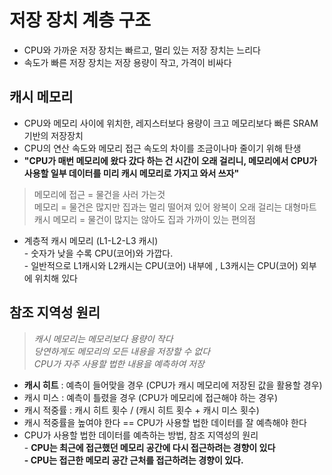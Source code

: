 # 저장 장치 계층 구조

-   CPU와 가까운 저장 장치는 빠르고, 멀리 있는 저장 장치는 느리다
-   속도가 빠른 저장 장치는 저장 용량이 작고, 가격이 비싸다

## 캐시 메모리

-   CPU와 메모리 사이에 위치한, 레지스터보다 용량이 크고 메모리보다 빠른 SRAM 기반의 저장장치
-   CPU의 연산 속도와 메모리 접근 속도의 차이를 조금이나마 줄이기 위해 탄생
-   **"CPU가 매번 메모리에 왔다 갔다 하는 건 시간이 오래 걸리니, 메모리에서 CPU가 사용할 일부 데이터를 미리 캐시 메모리로 가지고 와서 쓰자"** 
> 메모리에 접근 = 물건을 사러 가는것  
    메모리 = 물건은 많지만 집과는 멀리 떨어져 있어 왕복이 오래 걸리는 대형마트  
    캐시 메모리 = 물건이 많지는 않아도 집과 가까이 있는 편의점


-   계층적 캐시 메모리 (L1-L2-L3 캐시)  
    \- 숫자가 낮을 수록 CPU(코어)와 가깝다.  
    \- 일반적으로 L1캐시와 L2캐시는 CPU(코어) 내부에 , L3캐시는 CPU(코어) 외부에 위치해 있다

## 참조 지역성 원리

> _캐시 메모리는 메모리보다 용량이 작다  
> 당연하게도 메모리의 모든 내용을 저장할 수 없다  
> CPU가 자주 사용할 법한 내용을 예측하여 저장_

-   **캐시 히트** : 예측이 들어맞을 경우 (CPU가 캐시 메모리에 저장된 값을 활용할 경우)
-   캐시 미스 : 예측이 틀렸을 경우 (CPU가 메모리에 접근해야 하는 경우)
-   캐시 적중률 : 캐시 히트 횟수 / (캐시 히트 횟수 + 캐시 미스 횟수)
-   캐시 적중률을 높여야 한다 == CPU가 사용할 법한 데이터를 잘 예측해야 한다
-   CPU가 사용할 법한 데이터를 예측하는 방법, 참조 지역성의 원리  
    \- **CPU는 최근에 접근했던 메모리 공간에 다시 접근하려는 경향이 있다  
    \- CPU는 접근한 메모리 공간 근처를 접근하려는 경향이 있다.**